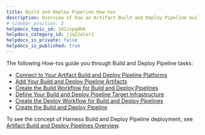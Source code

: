 ```yaml
---
title: Build and Deploy Pipeline How-tos
description: Overview of how an Artifact Build and Deploy Pipeline builds and deploys a build to a deployment environment.
# sidebar_position: 2
helpdocs_topic_id: 181zspq0b6
helpdocs_category_id: j1q21aler1
helpdocs_is_private: false
helpdocs_is_published: true
---
```


The following How-tos guide you through Build and Deploy Pipeline tasks:

* [Connect to Your Artifact Build and Deploy Pipeline Platforms](1-harness-accountsetup.md)
* [Add Your Build and Deploy Pipeline Artifacts](2-service-and-artifact-source.md)
* [Create the Build Workflow for Build and Deploy Pipelines](3-build-workflow.md)
* [Define Your Build and Deploy Pipeline Target Infrastructure](4-environment.md)
* [Create the Deploy Workflow for Build and Deploy Pipelines](5-deploy-workflow.md)
* [Create the Build and Deploy Pipeline](6-artifact-build-and-deploy-pipelines.md)

To see the concept of Harness Build and Deploy Pipeline deployment, see [Artifact Build and Deploy Pipelines Overview](../concepts-cd/deployment-types/artifact-build-and-deploy-pipelines-overview.md).

